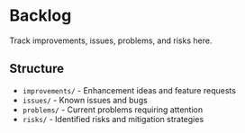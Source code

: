 # Backlog

Track improvements, issues, problems, and risks here.

## Structure

- `improvements/` - Enhancement ideas and feature requests
- `issues/` - Known issues and bugs
- `problems/` - Current problems requiring attention
- `risks/` - Identified risks and mitigation strategies
